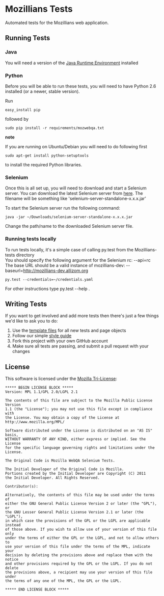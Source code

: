 Mozillians Tests
===================

Automated tests for the Mozillians web application.

Running Tests
-------------

### Java
You will need a version of the [Java Runtime Environment][JRE] installed

[JRE]: http://www.oracle.com/technetwork/java/javase/downloads/index.html

### Python
Before you will be able to run these tests, you will need to have Python 2.6 installed (or a newer, stable version).

Run

    easy_install pip

followed by

    sudo pip install -r requirements/mozwebqa.txt

__note__

If you are running on Ubuntu/Debian you will need to do following first


    sudo apt-get install python-setuptools

to install the required Python libraries.

### Selenium
Once this is all set up, you will need to download and start a Selenium server. You can download the latest Selenium server from [here][Selenium Downloads]. The filename will be something like 'selenium-server-standalone-x.x.x.jar'

To start the Selenium server run the following command:

    java -jar ~/Downloads/selenium-server-standalone-x.x.x.jar

Change the path/name to the downloaded Selenium server file.

[Selenium Downloads]: http://code.google.com/p/selenium/downloads/list

### Running tests locally

To run tests locally, it's a simple case of calling py.test from the Mozillians-tests directory
<br />You should specify the following argument for the Selenium rc: --api=rc
<br />The base URL should be a valid instance of mozillians-dev: --baseurl=http://mozillians-dev.allizom.org

    py.test --credentials=~/credentials.yaml

For other instructions type py.test --help .


Writing Tests
-------------
If you want to get involved and add more tests then there's just a few things
we'd like to ask you to do:

1. Use the [template files][GitHub Templates] for all new tests and page objects
2. Follow our simple [style guide][Style Guide]
3. Fork this project with your own GitHub account
4. Make sure all tests are passing, and submit a pull request with your changes

[GitHub Templates]: https://github.com/AutomatedTester/mozwebqa-test-templates
[Style Guide]: https://wiki.mozilla.org/QA/Execution/Web_Testing/Docs/Automation/StyleGuide

License
-------
This software is licensed under the [Mozilla Tri-License][MPL]:

    ***** BEGIN LICENSE BLOCK *****
    Version: MPL 1.1/GPL 2.0/LGPL 2.1

    The contents of this file are subject to the Mozilla Public License Version
    1.1 (the "License"); you may not use this file except in compliance with
    the License. You may obtain a copy of the License at
    http://www.mozilla.org/MPL/

    Software distributed under the License is distributed on an "AS IS" basis,
    WITHOUT WARRANTY OF ANY KIND, either express or implied. See the License
    for the specific language governing rights and limitations under the
    License.

    The Original Code is Mozilla WebQA Selenium Tests.

    The Initial Developer of the Original Code is Mozilla.
    Portions created by the Initial Developer are Copyright (C) 2011
    the Initial Developer. All Rights Reserved.

    Contributor(s):

    Alternatively, the contents of this file may be used under the terms of
    either the GNU General Public License Version 2 or later (the "GPL"), or
    the GNU Lesser General Public License Version 2.1 or later (the "LGPL"),
    in which case the provisions of the GPL or the LGPL are applicable instead
    of those above. If you wish to allow use of your version of this file only
    under the terms of either the GPL or the LGPL, and not to allow others to
    use your version of this file under the terms of the MPL, indicate your
    decision by deleting the provisions above and replace them with the notice
    and other provisions required by the GPL or the LGPL. If you do not delete
    the provisions above, a recipient may use your version of this file under
    the terms of any one of the MPL, the GPL or the LGPL.

    ***** END LICENSE BLOCK *****

[MPL]: http://www.mozilla.org/MPL/
